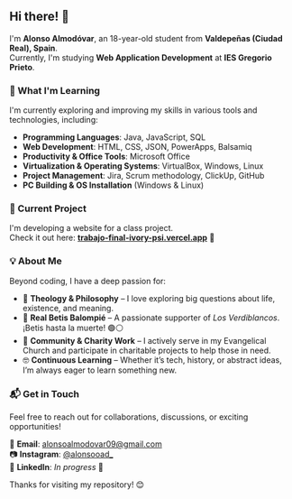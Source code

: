 ## Hi there! 👋  

I'm **Alonso Almodóvar**, an 18-year-old student from **Valdepeñas (Ciudad Real), Spain**.  
Currently, I'm studying **Web Application Development** at **IES Gregorio Prieto**.  

### 🌱 What I'm Learning  
I'm currently exploring and improving my skills in various tools and technologies, including:  

- **Programming Languages**: Java, JavaScript, SQL  
- **Web Development**: HTML, CSS, JSON, PowerApps, Balsamiq  
- **Productivity & Office Tools**: Microsoft Office  
- **Virtualization & Operating Systems**: VirtualBox, Windows, Linux  
- **Project Management**: Jira, Scrum methodology, ClickUp, GitHub  
- **PC Building & OS Installation** (Windows & Linux)  

### 🔭 Current Project  
I'm developing a website for a class project.  
Check it out here: **[trabajo-final-ivory-psi.vercel.app](https://trabajo-final-ivory-psi.vercel.app)** 🚀  

### 💡 About Me  
Beyond coding, I have a deep passion for:  
- 📖 **Theology & Philosophy** – I love exploring big questions about life, existence, and meaning.  
- 💚 **Real Betis Balompié** – A passionate supporter of *Los Verdiblancos*. ¡Betis hasta la muerte! 🟢⚪  
- 🤲 **Community & Charity Work** – I actively serve in my Evangelical Church and participate in charitable projects to help those in need.  
- 🤓 **Continuous Learning** – Whether it’s tech, history, or abstract ideas, I’m always eager to learn something new.  

### 📬 Get in Touch  
Feel free to reach out for collaborations, discussions, or exciting opportunities!  

📧 **Email**: alonsoalmodovar09@gmail.com  
📷 **Instagram**: [@alonsooad_](https://instagram.com/alonsooad_)  
💼 **LinkedIn**: *In progress* 🚧  

Thanks for visiting my repository! 😊  
